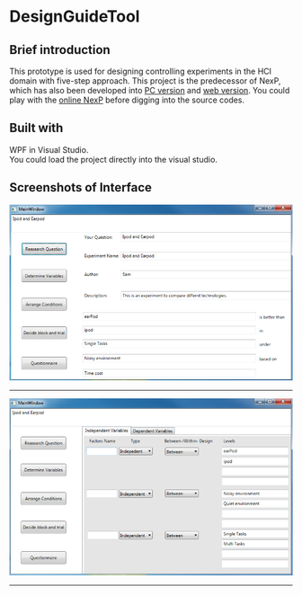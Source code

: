 # DesignGuideTool

## Brief introduction
This prototype is used for designing controlling experiments in the HCI domain with five-step approach. This project is the predecessor of NexP, which has also been developed into [PC version](https://github.com/mengxj08/NexP-PC-version) and [web version](https://github.com/mengxj08/webnexp). You could play with the [online NexP](http://www.nexp.site/) before digging into the source codes.

## Built with
WPF in Visual Studio.  
You could load the project directly into the visual studio.

## Screenshots of Interface

![screenshot1](/screenshot1.png)

-------------------------------------------------------------------------------------

![screenshot2](/screenshot2.png)

-------------------------------------------------------------------------------------

